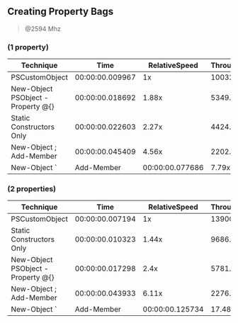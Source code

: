 
Creating Property Bags
----------------------
> @2594 Mhz


### (1 property)


|Technique                        |Time           |RelativeSpeed  |Throughput|
|---------------------------------|---------------|---------------|----------|
|PSCustomObject                   |00:00:00.009967|1x             |10032.61/s|
|New-Object PSObject -Property @{}|00:00:00.018692|1.88x          |5349.77/s |
|Static Constructors Only         |00:00:00.022603|2.27x          |4424.05/s |
|New-Object ; Add-Member          |00:00:00.045409|4.56x          |2202.2/s  |
|New-Object `                     | Add-Member    |00:00:00.077686|7.79x     |1287.22/s|


### (2 properties)


|Technique                        |Time           |RelativeSpeed  |Throughput|
|---------------------------------|---------------|---------------|----------|
|PSCustomObject                   |00:00:00.007194|1x             |13900.28/s|
|Static Constructors Only         |00:00:00.010323|1.44x          |9686.54/s |
|New-Object PSObject -Property @{}|00:00:00.017298|2.4x           |5781.02/s |
|New-Object ; Add-Member          |00:00:00.043933|6.11x          |2276.19/s |
|New-Object `                     | Add-Member    |00:00:00.125734|17.48x    |795.33/s|




